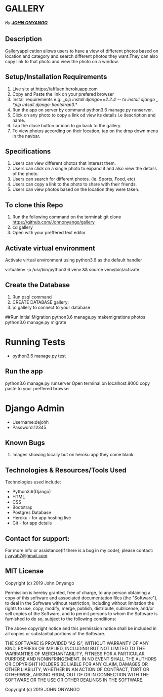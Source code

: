 # GALLERY
###### By **[JOHN ONYANGO](https://github.com/Johnonyango/gallery)**


## Description
[Gallery](https://affluen.herokuapp.com/)application allows users to have a view of different photos based on location and category and search different photos they want.They can also copy link to that photo and view the photo on a window.


## Setup/Installation Requirements
1. Live site at https://affluen.herokuapp.com
2. Copy  and  Paste the link on your prefered browser
3. Install requirements e.g:
_*pip install django==2.2.4 -- to install django _*
_*pip intsall django-bootstrap3._*
4. Run the app on server by command python3.6 manage.py runserver.
5. Click on any photo to copy a link od view its details i.e description and name.
6. Tap the close button or icon to go back to the gallery.
7. To view photos according on their location, tap on the drop down menu in the navbar.

## Specifications
1. Users can view different photos that interest  them.
2. Users can click on a single photo to expand it and also view the details of the photo.
3. Users can search for different photos. (ie. Sports, Food, etc)
4. Users can copy a link to the photo to share with their friends.
5. Users can view photos based on the location they were taken.

## To clone this Repo
1. Run the following command on the terminal: git clone https://github.com/Johnonyango/gallery 
2. cd gallery
3. Open with your preffered text editor

## Activate virtual environment
Activate virtual environment using python3.6 as the default handler

virtualenv -p /usr/bin/python3.6 venv && source venv/bin/activate

## Create the Database
1. Run psql command
2. CREATE DATABASE gallery;
3. \c gallery to connect to your database

##Run initial Migration
python3.6 manage.py makemigrations photos
python3.6 manage.py migrate

# Running Tests
* python3.6 manage.py test

## Run the app
python3.6 manage.py runserver
Open terminal on localhost:8000
copy paste to your preffered browser

# Django Admin
* Username:dejohh
* Password:12345

## Known Bugs 
1. Images showing locally but on heroku app they come blank.

## Technologies & Resources/Tools Used
Technologies used include:
* Python3.6(Django) 
* HTML
* CSS
* Bootstrap
* Postgres Database
* Heroku - for app hosting live
* Git - for app details


## Contact for support:
For more info or assistance(If there is a bug in my code), please contact:
j.yayah7@gmail.com

## MIT License
Copyright (c) 2019 John Onyango

Permission is hereby granted, free of charge, to any person obtaining a copy of this software and associated documentation files (the "Software"), to deal in the Software without restriction, including without limitation the rights to use, copy, modify, merge, publish, distribute, sublicense, and/or sell copies of the Software, and to permit persons to whom the Software is furnished to do so, subject to the following conditions:

The above copyright notice and this permission notice shall be included in all copies or substantial portions of the Software.

THE SOFTWARE IS PROVIDED "AS IS", WITHOUT WARRANTY OF ANY KIND, EXPRESS OR IMPLIED, INCLUDING BUT NOT LIMITED TO THE WARRANTIES OF MERCHANTABILITY, FITNESS FOR A PARTICULAR PURPOSE AND NONINFRINGEMENT. IN NO EVENT SHALL THE AUTHORS OR COPYRIGHT HOLDERS BE LIABLE FOR ANY CLAIM, DAMAGES OR OTHER LIABILITY, WHETHER IN AN ACTION OF CONTRACT, TORT OR OTHERWISE, ARISING FROM, OUT OF OR IN CONNECTION WITH THE SOFTWARE OR THE USE OR OTHER DEALINGS IN THE SOFTWARE.

Copyright (c) 2019 JOHN ONYANGO
